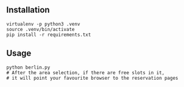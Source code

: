 Installation
-----------

```
virtualenv -p python3 .venv
source .venv/bin/activate
pip install -r requirements.txt
```

Usage
-----

```
python berlin.py
# After the area selection, if there are free slots in it,
# it will point your favourite browser to the reservation pages
```
